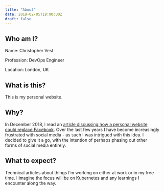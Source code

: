 ```yaml
---
title: "About"
date: 2019-02-05T19:00:00Z
draft: false
---
```


## Who am I?

Name: Christopher Vest

Profession: DevOps Engineer

Location: London, UK

## What is this?

This is my personal website.

## Why?

In December 2018, I read an [article discussing how a personal website could replace Facebook](https://motherboard.vice.com/en_us/article/vbanny/we-should-replace-facebook-with-personal-websites). Over the last few years I have become increasingly frustrated with social media - as such I was intrigued with this idea. I decided to give it a go, with the intention of perhaps phasing out other forms of social media entirely.

## What to expect?

Technical articles about things I'm working on either at work or in my free time. I imagine the focus will be on Kubernetes and any learnings I encounter along the way.